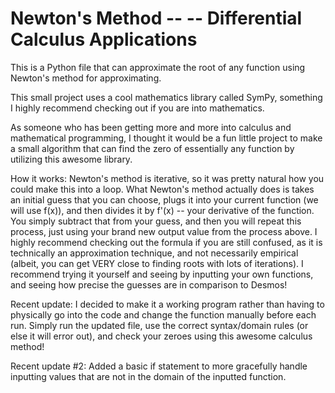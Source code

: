 # Newton's Method -- -- Differential Calculus Applications
This is a Python file that can approximate the root of any function using Newton's method for approximating.

This small project uses a cool mathematics library called SymPy, something I highly recommend checking out if you are into mathematics. 

As someone who has been getting more and more into calculus and mathematical programming, I thought it would be a fun little project to make a small algorithm that can find the zero of essentially any function by utilizing this awesome library.

How it works: Newton's method is iterative, so it was pretty natural how you could make this into a loop. What Newton's method actually does is takes an initial guess that you can choose, plugs it into your current function (we will use f(x)), and then divides it by f'(x) -- your derivative of the function. You simply subtract that from your guess, and then you will repeat this process, just using your brand new output value from the process above. I highly recommend checking out the formula if you are still confused, as it is technically an approximation technique, and not necessarily empirical (albeit, you can get VERY close to finding roots with lots of iterations). I recommend trying it yourself and seeing by inputting your own functions, and seeing how precise the guesses are in comparison to Desmos! 

Recent update: I decided to make it a working program rather than having to physically go into the code and change the function manually before each run. Simply run the updated file, use the correct syntax/domain rules (or else it will error out), and check your zeroes using this awesome calculus method!

Recent update #2: Added a basic if statement to more gracefully handle inputting values that are not in the domain of the inputted function.
